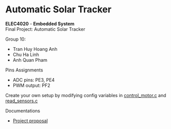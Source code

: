# Automatic Solar Tracker 

**ELEC4020** - **Embedded System** <br>
Final Project: Automatic Solar Tracker

Group 10:
- Tran Huy Hoang Anh 
- Chu Ha Linh
- Anh Quan Pham  

Pins Assignments
- ADC pins: PE3, PE4
- PWM output: PF2

Create your own setup by modifying config variables in [control_motor.c](control_motor.c) and [read_sensors.c](read_sensors.c)

Documentations
- [Project proposal](docs/Embedded_Project_Proposal.pdf)

